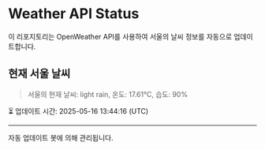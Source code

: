 
# Weather API Status

이 리포지토리는 OpenWeather API를 사용하여 서울의 날씨 정보를 자동으로 업데이트합니다.

## 현재 서울 날씨
> 서울의 현재 날씨: light rain, 온도: 17.61°C, 습도: 90%

⏳ 업데이트 시간: 2025-05-16 13:44:16 (UTC)

---
자동 업데이트 봇에 의해 관리됩니다.
